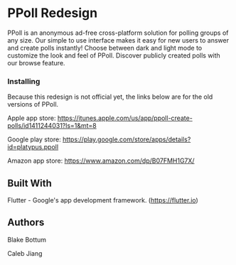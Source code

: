 # PPoll Redesign

PPoll is an anonymous ad-free cross-platform solution for polling groups of any size. Our simple to use interface makes it easy for new users to answer and create polls instantly! Choose between dark and light mode to customize the look and feel of PPoll. Discover publicly created polls with our browse feature. 

### Installing

Because this redesign is not official yet, the links below are for the old versions of PPoll.

Apple app store: https://itunes.apple.com/us/app/ppoll-create-polls/id1411244031?ls=1&mt=8

Google play store: https://play.google.com/store/apps/details?id=platypus.ppoll

Amazon app store: https://www.amazon.com/dp/B07FMH1G7X/

## Built With

Flutter - Google's app development framework. (https://flutter.io)

## Authors

Blake Bottum

Caleb Jiang
